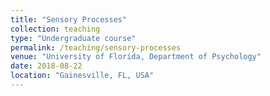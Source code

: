 ```yaml
---
title: "Sensory Processes"
collection: teaching
type: "Undergraduate course"
permalink: /teaching/sensory-processes
venue: "University of Florida, Department of Psychology"
date: 2018-08-22
location: "Gainesville, FL, USA"
---
```



